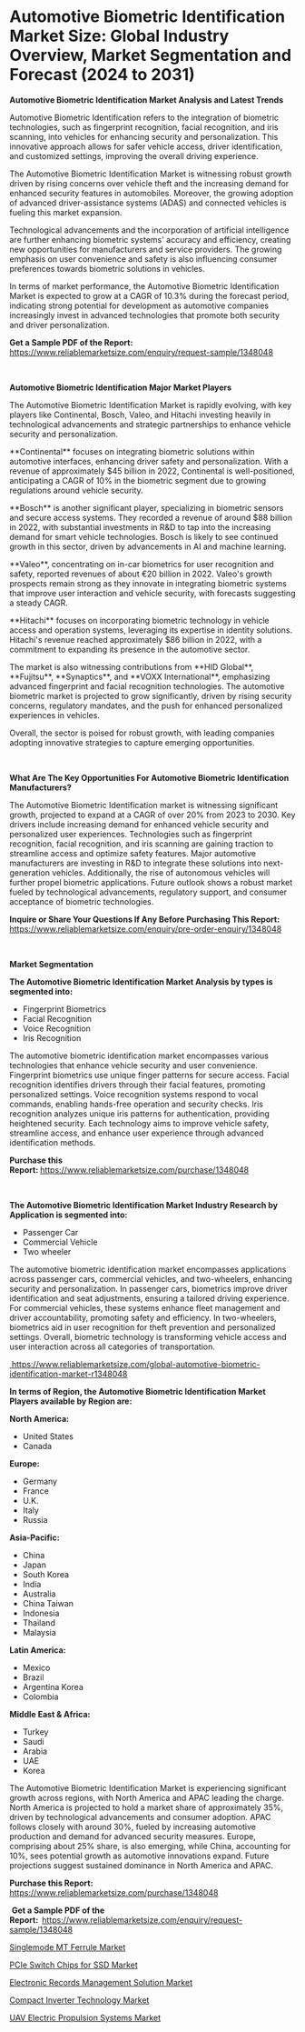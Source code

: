 <p><h1>Automotive Biometric Identification Market Size: Global Industry Overview, Market Segmentation and Forecast (2024 to 2031)</h1></p><p><strong>Automotive Biometric Identification Market Analysis and Latest Trends</strong></p>
<p><p>Automotive Biometric Identification refers to the integration of biometric technologies, such as fingerprint recognition, facial recognition, and iris scanning, into vehicles for enhancing security and personalization. This innovative approach allows for safer vehicle access, driver identification, and customized settings, improving the overall driving experience. </p><p>The Automotive Biometric Identification Market is witnessing robust growth driven by rising concerns over vehicle theft and the increasing demand for enhanced security features in automobiles. Moreover, the growing adoption of advanced driver-assistance systems (ADAS) and connected vehicles is fueling this market expansion. </p><p>Technological advancements and the incorporation of artificial intelligence are further enhancing biometric systems' accuracy and efficiency, creating new opportunities for manufacturers and service providers. The growing emphasis on user convenience and safety is also influencing consumer preferences towards biometric solutions in vehicles. </p><p>In terms of market performance, the Automotive Biometric Identification Market is expected to grow at a CAGR of 10.3% during the forecast period, indicating strong potential for development as automotive companies increasingly invest in advanced technologies that promote both security and driver personalization.</p></p>
<p><strong>Get a Sample PDF of the Report:&nbsp;</strong> <a href="https://www.reliablemarketsize.com/enquiry/request-sample/1348048?utm_campaign=1143&utm_medium=2&utm_source=Github&utm_content=ia&utm_term=07122024&utm_id=automotive-biometric-identification">https://www.reliablemarketsize.com/enquiry/request-sample/1348048</a></p>
<p>&nbsp;</p>
<p><strong>Automotive Biometric Identification Major Market Players</strong></p>
<p><p>The Automotive Biometric Identification Market is rapidly evolving, with key players like Continental, Bosch, Valeo, and Hitachi investing heavily in technological advancements and strategic partnerships to enhance vehicle security and personalization. </p><p>**Continental** focuses on integrating biometric solutions within automotive interfaces, enhancing driver safety and personalization. With a revenue of approximately $45 billion in 2022, Continental is well-positioned, anticipating a CAGR of 10% in the biometric segment due to growing regulations around vehicle security.</p><p>**Bosch** is another significant player, specializing in biometric sensors and secure access systems. They recorded a revenue of around $88 billion in 2022, with substantial investments in R&D to tap into the increasing demand for smart vehicle technologies. Bosch is likely to see continued growth in this sector, driven by advancements in AI and machine learning.</p><p>**Valeo**, concentrating on in-car biometrics for user recognition and safety, reported revenues of about €20 billion in 2022. Valeo's growth prospects remain strong as they innovate in integrating biometric systems that improve user interaction and vehicle security, with forecasts suggesting a steady CAGR.</p><p>**Hitachi** focuses on incorporating biometric technology in vehicle access and operation systems, leveraging its expertise in identity solutions. Hitachi's revenue reached approximately $86 billion in 2022, with a commitment to expanding its presence in the automotive sector.</p><p>The market is also witnessing contributions from **HID Global**, **Fujitsu**, **Synaptics**, and **VOXX International**, emphasizing advanced fingerprint and facial recognition technologies. The automotive biometric market is projected to grow significantly, driven by rising security concerns, regulatory mandates, and the push for enhanced personalized experiences in vehicles. </p><p>Overall, the sector is poised for robust growth, with leading companies adopting innovative strategies to capture emerging opportunities.</p></p>
<p>&nbsp;</p>
<p><strong>What Are The Key Opportunities For Automotive Biometric Identification Manufacturers?</strong></p>
<p><p>The Automotive Biometric Identification market is witnessing significant growth, projected to expand at a CAGR of over 20% from 2023 to 2030. Key drivers include increasing demand for enhanced vehicle security and personalized user experiences. Technologies such as fingerprint recognition, facial recognition, and iris scanning are gaining traction to streamline access and optimize safety features. Major automotive manufacturers are investing in R&D to integrate these solutions into next-generation vehicles. Additionally, the rise of autonomous vehicles will further propel biometric applications. Future outlook shows a robust market fueled by technological advancements, regulatory support, and consumer acceptance of biometric technologies.</p></p>
<p><strong>Inquire or Share Your Questions If Any Before Purchasing This Report:</strong> <a href="https://www.reliablemarketsize.com/enquiry/pre-order-enquiry/1348048?utm_campaign=1143&utm_medium=2&utm_source=Github&utm_content=ia&utm_term=07122024&utm_id=automotive-biometric-identification">https://www.reliablemarketsize.com/enquiry/pre-order-enquiry/1348048</a></p>
<p>&nbsp;</p>
<p><strong>Market Segmentation</strong></p>
<p><strong>The Automotive Biometric Identification Market Analysis by types is segmented into:</strong></p>
<p><ul><li>Fingerprint Biometrics</li><li>Facial Recognition</li><li>Voice Recognition</li><li>Iris Recognition</li></ul></p>
<p><p>The automotive biometric identification market encompasses various technologies that enhance vehicle security and user convenience. Fingerprint biometrics use unique finger patterns for secure access. Facial recognition identifies drivers through their facial features, promoting personalized settings. Voice recognition systems respond to vocal commands, enabling hands-free operation and security checks. Iris recognition analyzes unique iris patterns for authentication, providing heightened security. Each technology aims to improve vehicle safety, streamline access, and enhance user experience through advanced identification methods.</p></p>
<p><strong>Purchase this Report:&nbsp;</strong><a href="https://www.reliablemarketsize.com/purchase/1348048?utm_campaign=1143&utm_medium=2&utm_source=Github&utm_content=ia&utm_term=07122024&utm_id=automotive-biometric-identification">https://www.reliablemarketsize.com/purchase/1348048</a></p>
<p>&nbsp;</p>
<p><strong>The Automotive Biometric Identification Market Industry Research by Application is segmented into:</strong></p>
<p><ul><li>Passenger Car</li><li>Commercial Vehicle</li><li>Two wheeler</li></ul></p>
<p><p>The automotive biometric identification market encompasses applications across passenger cars, commercial vehicles, and two-wheelers, enhancing security and personalization. In passenger cars, biometrics improve driver identification and seat adjustments, ensuring a tailored driving experience. For commercial vehicles, these systems enhance fleet management and driver accountability, promoting safety and efficiency. In two-wheelers, biometrics aid in user recognition for theft prevention and personalized settings. Overall, biometric technology is transforming vehicle access and user interaction across all categories of transportation.</p></p>
<p><a href="https://www.reliablemarketsize.com/global-automotive-biometric-identification-market-r1348048?utm_campaign=1143&utm_medium=2&utm_source=Github&utm_content=ia&utm_term=07122024&utm_id=automotive-biometric-identification">&nbsp;https://www.reliablemarketsize.com/global-automotive-biometric-identification-market-r1348048</a></p>
<p><strong>In terms of Region, the Automotive Biometric Identification Market Players available by Region are:</strong></p>
<p>
    <p> <strong> North America: </strong>
        <ul>
            <li>United States</li>
            <li>Canada</li>
        </ul>
        </p> 
    <p> <strong> Europe: </strong>
        <ul>
            <li>Germany</li>
            <li>France</li>
            <li>U.K.</li>
            <li>Italy</li>
            <li>Russia</li>
        </ul>
        </p> 
    <p> <strong> Asia-Pacific: </strong>
        <ul>
            <li>China</li>
            <li>Japan</li>
            <li>South Korea</li>
            <li>India</li>
            <li>Australia</li>
            <li>China Taiwan</li>
            <li>Indonesia</li>
            <li>Thailand</li>
            <li>Malaysia</li>
        </ul>
        </p> 
    <p> <strong> Latin America: </strong>
        <ul>
            <li>Mexico</li>
            <li>Brazil</li>
            <li>Argentina Korea</li>
            <li>Colombia</li>
        </ul>
        </p> 
    <p> <strong> Middle East & Africa: </strong>
        <ul>
            <li>Turkey</li>
            <li>Saudi</li>
            <li>Arabia</li>
            <li>UAE</li>
            <li>Korea</li>
        </ul>
    </p>
    </p>
<p><p>The Automotive Biometric Identification Market is experiencing significant growth across regions, with North America and APAC leading the charge. North America is projected to hold a market share of approximately 35%, driven by technological advancements and consumer adoption. APAC follows closely with around 30%, fueled by increasing automotive production and demand for advanced security measures. Europe, comprising about 25% share, is also emerging, while China, accounting for 10%, sees potential growth as automotive innovations expand. Future projections suggest sustained dominance in North America and APAC.</p></p>
<p><strong>Purchase this Report: </strong><a href="https://www.reliablemarketsize.com/purchase/1348048?utm_campaign=1143&utm_medium=2&utm_source=Github&utm_content=ia&utm_term=07122024&utm_id=automotive-biometric-identification">https://www.reliablemarketsize.com/purchase/1348048</a></p>
<p>&nbsp;<strong>Get a Sample PDF of the Report:&nbsp;&nbsp;</strong><a href="https://www.reliablemarketsize.com/enquiry/request-sample/1348048?utm_campaign=1143&utm_medium=2&utm_source=Github&utm_content=ia&utm_term=07122024&utm_id=automotive-biometric-identification">https://www.reliablemarketsize.com/enquiry/request-sample/1348048</a></p>
<p><strong></strong></p>
<p><p><a href="https://issuu.com/reportprime-2/docs/singlemode-mt-ferrule-market-size-2030.pptx?utm_campaign=1143&utm_medium=2&utm_source=Github&utm_content=ia&utm_term=07122024&utm_id=automotive-biometric-identification">Singlemode MT Ferrule Market</a></p><p><a href="https://issuu.com/reportprime-2/docs/pcie-switch-chips-for-ssd-market-size-2030.pptx?utm_campaign=1143&utm_medium=2&utm_source=Github&utm_content=ia&utm_term=07122024&utm_id=automotive-biometric-identification">PCIe Switch Chips for SSD Market</a></p><p><a href="https://www.linkedin.com/pulse/electronic-records-management-solution-market-analysis-5zefe?utm_campaign=1143&utm_medium=2&utm_source=Github&utm_content=ia&utm_term=07122024&utm_id=automotive-biometric-identification">Electronic Records Management Solution Market</a></p><p><a href="https://www.linkedin.com/pulse/futur-trend-quest-sl8ue?utm_campaign=1143&utm_medium=2&utm_source=Github&utm_content=ia&utm_term=07122024&utm_id=automotive-biometric-identification">Compact Inverter Technology Market</a></p><p><a href="https://www.linkedin.com/pulse/global-uav-electric-propulsion-systems-market-report-2024-2031-hkrze?utm_campaign=1143&utm_medium=2&utm_source=Github&utm_content=ia&utm_term=07122024&utm_id=automotive-biometric-identification">UAV Electric Propulsion Systems Market</a></p></p>